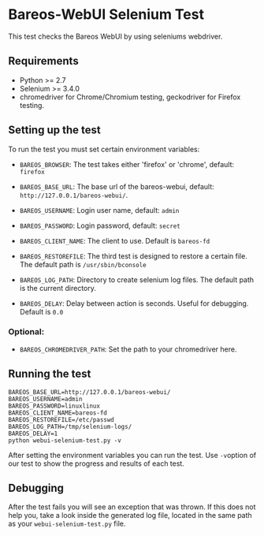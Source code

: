 # Bareos-WebUI Selenium Test

This test checks the Bareos WebUI by using seleniums webdriver.

## Requirements

  * Python >= 2.7
  * Selenium >= 3.4.0
  * chromedriver for Chrome/Chromium testing, geckodriver for Firefox testing.

## Setting up the test

To run the test you must set certain environment variables:

 * `BAREOS_BROWSER`: The test takes either 'firefox' or 'chrome', default: `firefox`

 * `BAREOS_BASE_URL`: The base url of the bareos-webui, default: `http://127.0.0.1/bareos-webui/`.
 * `BAREOS_USERNAME`: Login user name, default: `admin`
 * `BAREOS_PASSWORD`: Login password, default: `secret`
 * `BAREOS_CLIENT_NAME`: The client to use. Default is `bareos-fd`
 * `BAREOS_RESTOREFILE`: The third test is designed to restore a certain file. The default path is `/usr/sbin/bconsole`
 * `BAREOS_LOG_PATH`: Directory to create selenium log files. The default path is the current directory.
 * `BAREOS_DELAY`: Delay between action is seconds. Useful for debugging. Default is `0.0`

### Optional:

 * `BAREOS_CHROMEDRIVER_PATH`: Set the path to your chromedriver here.

## Running the test

```
BAREOS_BASE_URL=http://127.0.0.1/bareos-webui/
BAREOS_USERNAME=admin
BAREOS_PASSWORD=linuxlinux
BAREOS_CLIENT_NAME=bareos-fd
BAREOS_RESTOREFILE=/etc/passwd
BAREOS_LOG_PATH=/tmp/selenium-logs/
BAREOS_DELAY=1
python webui-selenium-test.py -v
```

After setting the environment variables you can run the test. Use `-v`option of our test to show the progress and results of each test.

## Debugging

After the test fails you will see an exception that was thrown. If this does not help you, take a look inside the generated log file, located in the same path as your `webui-selenium-test.py` file.
